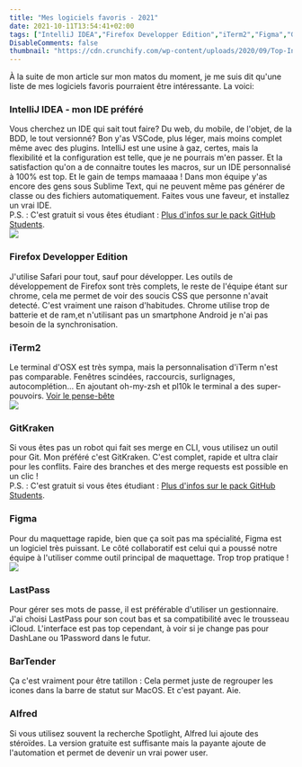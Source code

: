 ```yaml
---
title: "Mes logiciels favoris - 2021"
date: 2021-10-11T13:54:41+02:00
tags: ["IntelliJ IDEA","Firefox Developper Edition","iTerm2","Figma","GitKraken"]
DisableComments: false
thumbnail: "https://cdn.crunchify.com/wp-content/uploads/2020/09/Top-IntelliJ-IDEA-theme-one-dark-theme.png"
---
```

À la suite de mon article sur mon matos du moment, je me suis dit qu'une liste de mes logiciels favoris pourraient être 
intéressante. La voici:

### IntelliJ IDEA - mon IDE préféré 
Vous cherchez un IDE qui sait tout faire? Du web, du mobile, de l'objet, de la BDD, le tout versionné? Bon y'as VSCode, plus léger,
mais moins complet même avec des plugins. IntelliJ est une usine à gaz, certes, mais la flexibilité et la configuration est telle, 
que je ne pourrais m'en passer. Et la satisfaction qu'on a de connaitre toutes les macros, sur un IDE personnalisé à 100% est top.
Et le gain de temps mamaaaa ! Dans mon équipe y'as encore des gens sous Sublime Text, qui ne peuvent même pas générer de classe ou des 
fichiers automatiquement. Faites vous une faveur, et installez un vrai IDE.  
P.S. : C'est gratuit si vous êtes étudiant : [Plus d'infos sur le pack GitHub Students](https://education.github.com/pack "Trop cool, plein de trucs gratuits !").  
![](https://www.jetbrains.com/rust/img/screenshots/intellij-rust-main.png)
### Firefox Developper Edition
J'utilise Safari pour tout, sauf pour développer. Les outils de développement de Firefox sont très complets, le reste de l'équipe 
étant sur chrome, cela me permet de voir des soucis CSS que personne n'avait detecté. C'est vraiment une raison d'habitudes. 
Chrome utilise trop de batterie et de ram,et n'utilisant pas un smartphone Android je n'ai pas besoin de la synchronisation.  

### iTerm2 
Le terminal d'OSX est très sympa, mais la personnalisation d'iTerm n'est pas comparable. Fenêtres scindées, raccourcis, 
surlignages, autocomplétion... En ajoutant oh-my-zsh et pl10k le terminal a des super-pouvoirs. [Voir le pense-bête]("https://hblanchard.me/notes/terminal-setup/")  
![](https://raw.githubusercontent.com/romkatv/powerlevel10k-media/master/prompt-styles-high-contrast.png)
### GitKraken
Si vous êtes pas un robot qui fait ses merge en CLI, vous utilisez un outil pour Git. Mon préféré c'est GitKraken. C'est complet,
rapide et ultra clair pour les conflits. Faire des branches et des merge requests est possible en un clic !  
P.S. : C'est gratuit si vous êtes étudiant : [Plus d'infos sur le pack GitHub Students](https://education.github.com/pack "Trop cool, plein de trucs gratuits !").

### Figma
Pour du maquettage rapide, bien que ça soit pas ma spécialité, Figma est un logiciel très puissant. Le côté collaboratif 
est celui qui a poussé notre équipe à l'utiliser comme outil principal de maquettage. Trop trop pratique !  
![](https://f.hellowork.com/bdmtools/2021/05/Figma.jpg)
### LastPass 
Pour gérer ses mots de passe, il est préférable d'utiliser un gestionnaire. J'ai choisi LastPass pour son cout bas et sa 
compatibilité avec le trousseau iCloud. L'interface est pas top cependant, à voir si je change pas pour DashLane ou 1Password dans le futur. 

### BarTender
Ça c'est vraiment pour être tatillon : Cela permet juste de regrouper les icones dans la barre de statut sur MacOS. 
Et c'est payant. Aie. 

### Alfred
Si vous utilisez souvent la recherche Spotlight, Alfred lui ajoute des stéroïdes. La version gratuite est suffisante mais la payante 
ajoute de l'automation et permet de devenir un vrai power user. 
